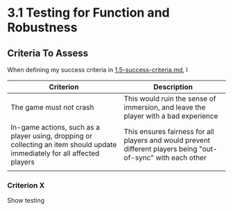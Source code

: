 # 3.1 Testing for Function and Robustness

## Criteria To Assess

When defining my success criteria in [1.5-success-criteria.md](../1-analysis/1.5-success-criteria.md "mention"), I&#x20;

| Criterion                                                                                                                  | Description                                                                                                   |
| -------------------------------------------------------------------------------------------------------------------------- | ------------------------------------------------------------------------------------------------------------- |
| The game must not crash                                                                                                    | This would ruin the sense of immersion, and leave the player with a bad experience                            |
| In-game actions, such as a player using, dropping or collecting an item should update immediately for all affected players | This ensures fairness for all players and would prevent different players being "out-of-sync" with each other |
|                                                                                                                            |                                                                                                               |

### Criterion X

Show testing
